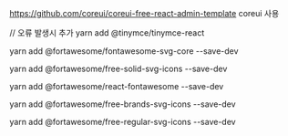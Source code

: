 https://github.com/coreui/coreui-free-react-admin-template
coreui 사용


//  오류 발생시 추가
yarn add @tinymce/tinymce-react

yarn add @fortawesome/fontawesome-svg-core --save-dev

yarn add @fortawesome/free-solid-svg-icons --save-dev

yarn add @fortawesome/react-fontawesome --save-dev

yarn add @fortawesome/free-brands-svg-icons --save-dev

yarn add @fortawesome/free-regular-svg-icons --save-dev

